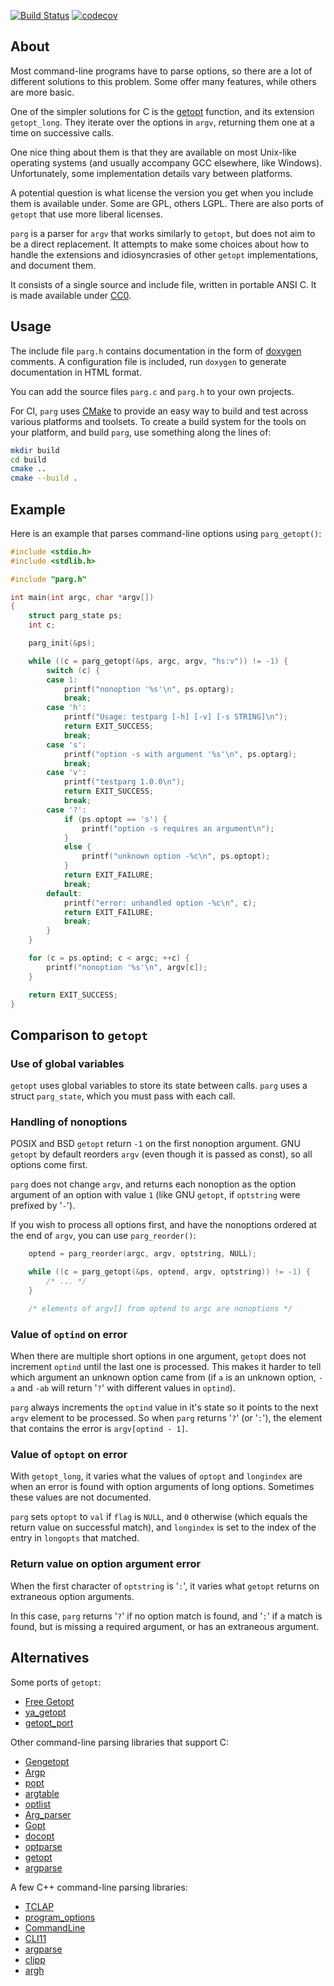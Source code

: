 
[![Build Status](https://travis-ci.org/jibsen/parg.svg?branch=master)](https://travis-ci.org/jibsen/parg) [![codecov](https://codecov.io/gh/jibsen/parg/branch/master/graph/badge.svg)](https://codecov.io/gh/jibsen/parg)

About
-----

Most command-line programs have to parse options, so there are a lot of
different solutions to this problem. Some offer many features, while others
are more basic.

One of the simpler solutions for C is the [getopt][] function, and its
extension `getopt_long`. They iterate over the options in `argv`, returning
them one at a time on successive calls.

One nice thing about them is that they are available on most Unix-like
operating systems (and usually accompany GCC elsewhere, like Windows).
Unfortunately, some implementation details vary between platforms.

A potential question is what license the version you get when you include
them is available under. Some are GPL, others LGPL. There are also ports of
`getopt` that use more liberal licenses.

`parg` is a parser for `argv` that works similarly to `getopt`, but does not
aim to be a direct replacement. It attempts to make some choices about how to
handle the extensions and idiosyncrasies of other `getopt` implementations,
and document them.

It consists of a single source and include file, written in portable ANSI C.
It is made available under [CC0][].

[getopt]: https://en.wikipedia.org/wiki/Getopt
[CC0]: http://creativecommons.org/publicdomain/zero/1.0/


Usage
-----

The include file `parg.h` contains documentation in the form of [doxygen][]
comments. A configuration file is included, run `doxygen` to generate
documentation in HTML format.

You can add the source files `parg.c` and `parg.h` to your own projects.

For CI, `parg` uses [CMake][] to provide an easy way to build and test across
various platforms and toolsets. To create a build system for the tools on your
platform, and build `parg`, use something along the lines of:

~~~sh
mkdir build
cd build
cmake ..
cmake --build .
~~~

[doxygen]: http://www.doxygen.org/
[CMake]: http://www.cmake.org/


Example
-------

Here is an example that parses command-line options using `parg_getopt()`:

~~~c
#include <stdio.h>
#include <stdlib.h>

#include "parg.h"

int main(int argc, char *argv[])
{
	struct parg_state ps;
	int c;

	parg_init(&ps);

	while ((c = parg_getopt(&ps, argc, argv, "hs:v")) != -1) {
		switch (c) {
		case 1:
			printf("nonoption '%s'\n", ps.optarg);
			break;
		case 'h':
			printf("Usage: testparg [-h] [-v] [-s STRING]\n");
			return EXIT_SUCCESS;
			break;
		case 's':
			printf("option -s with argument '%s'\n", ps.optarg);
			break;
		case 'v':
			printf("testparg 1.0.0\n");
			return EXIT_SUCCESS;
			break;
		case '?':
			if (ps.optopt == 's') {
				printf("option -s requires an argument\n");
			}
			else {
				printf("unknown option -%c\n", ps.optopt);
			}
			return EXIT_FAILURE;
			break;
		default:
			printf("error: unhandled option -%c\n", c);
			return EXIT_FAILURE;
			break;
		}
	}

	for (c = ps.optind; c < argc; ++c) {
		printf("nonoption '%s'\n", argv[c]);
	}

	return EXIT_SUCCESS;
}
~~~


Comparison to `getopt`
----------------------

### Use of global variables

`getopt` uses global variables to store its state between calls. `parg` uses
a struct `parg_state`, which you must pass with each call.

### Handling of nonoptions

POSIX and BSD `getopt` return `-1` on the first nonoption argument. GNU
`getopt` by default reorders `argv` (even though it is passed as const), so
all options come first.

`parg` does not change `argv`, and returns each nonoption as the option
argument of an option with value `1` (like GNU `getopt`, if `optstring` were
prefixed by '`-`').

If you wish to process all options first, and have the nonoptions ordered at
the end of `argv`, you can use `parg_reorder()`:

~~~c
	optend = parg_reorder(argc, argv, optstring, NULL);

	while ((c = parg_getopt(&ps, optend, argv, optstring)) != -1) {
		/* ... */
	}

	/* elements of argv[] from optend to argc are nonoptions */
~~~

### Value of `optind` on error

When there are multiple short options in one argument, `getopt` does not
increment `optind` until the last one is processed. This makes it harder to
tell which argument an unknown option came from (if `a` is an unknown option,
`-a` and `-ab` will return '`?`' with different values in `optind`).

`parg` always increments the `optind` value in it's state so it points to the
next `argv` element to be processed. So when `parg` returns '`?`' (or '`:`'),
the element that contains the error is `argv[optind - 1]`.

### Value of `optopt` on error

With `getopt_long`, it varies what the values of `optopt` and `longindex` are
when an error is found with option arguments of long options. Sometimes these
values are not documented.

`parg` sets `optopt` to `val` if `flag` is `NULL`, and `0` otherwise (which
equals the return value on successful match), and `longindex` is set to the
index of the entry in `longopts` that matched.

### Return value on option argument error

When the first character of `optstring` is '`:`', it varies what `getopt`
returns on extraneous option arguments.

In this case, `parg` returns '`?`' if no option match is found, and '`:`' if
a match is found, but is missing a required argument, or has an extraneous
argument.


Alternatives
------------

Some ports of `getopt`:

  - [Free Getopt](http://freegetopt.sourceforge.net/)
  - [ya_getopt](http://github.com/kubo/ya_getopt/)
  - [getopt_port](http://github.com/kimgr/getopt_port/)

Other command-line parsing libraries that support C:

  - [Gengetopt](http://www.gnu.org/software/gengetopt/)
  - [Argp](http://www.gnu.org/software/libc/manual/html_node/Argp.html)
  - [popt](http://en.wikipedia.org/wiki/Popt)
  - [argtable](https://www.argtable.org/)
  - [optlist](http://michael.dipperstein.com/optlist/)
  - [Arg_parser](http://www.nongnu.org/arg-parser/arg_parser.html)
  - [Gopt](http://www.purposeful.co.uk/software/gopt/)
  - [docopt](http://docopt.org/)
  - [optparse](https://github.com/skeeto/optparse)
  - [getopt](https://github.com/wc-duck/getopt)
  - [argparse](https://github.com/cofyc/argparse)

A few C++ command-line parsing libraries:

  - [TCLAP](http://tclap.sourceforge.net/)
  - [program_options](http://www.boost.org/doc/libs/1_58_0/doc/html/program_options.html)
  - [CommandLine](http://llvm.org/docs/CommandLine.html)
  - [CLI11](https://github.com/CLIUtils/CLI11)
  - [argparse](https://github.com/p-ranav/argparse)
  - [clipp](https://github.com/muellan/clipp)
  - [argh](https://github.com/adishavit/argh)
